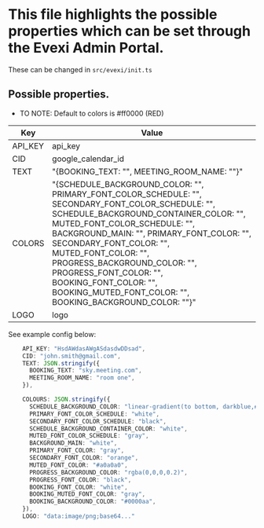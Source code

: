 # This file highlights the possible properties which can be set through the Evexi Admin Portal.

These can be changed in `src/evexi/init.ts`

## Possible properties.

- TO NOTE: Default to colors is #ff0000 (RED)

| Key     | Value                                                                                                                                                                                                                                                                                                                                                                                                                  |
| ------- | ---------------------------------------------------------------------------------------------------------------------------------------------------------------------------------------------------------------------------------------------------------------------------------------------------------------------------------------------------------------------------------------------------------------------- |
| API_KEY | api_key                                                                                                                                                                                                                                                                                                                                                                                                                |
| CID     | google_calendar_id                                                                                                                                                                                                                                                                                                                                                                                                     |
| TEXT    | "{BOOKING_TEXT: "", MEETING_ROOM_NAME: ""}"                                                                                                                                                                                                                                                                                                                                                                            |
| COLORS  | "{SCHEDULE_BACKGROUND_COLOR: "", PRIMARY_FONT_COLOR_SCHEDULE: "", SECONDARY_FONT_COLOR_SCHEDULE: "", SCHEDULE_BACKGROUND_CONTAINER_COLOR: "", MUTED_FONT_COLOR_SCHEDULE: "", BACKGROUND_MAIN: "", PRIMARY_FONT_COLOR: "", SECONDARY_FONT_COLOR: "", MUTED_FONT_COLOR: "", PROGRESS_BACKGROUND_COLOR: "", PROGRESS_FONT_COLOR: "", BOOKING_FONT_COLOR: "", BOOKING_MUTED_FONT_COLOR: "", BOOKING_BACKGROUND_COLOR: ""}" |
| LOGO    | logo                                                                                                                                                                                                                                                                                                                                                                                                                   |

See example config below:

```ts
    API_KEY: "HsdAWdasAWgASdasdwDDsad",
    CID: "john.smith@gmail.com",
    TEXT: JSON.stringify({
      BOOKING_TEXT: "sky.meeting.com",
      MEETING_ROOM_NAME: "room one",
    }),

    COLOURS: JSON.stringify({
      SCHEDULE_BACKGROUND_COLOR: "linear-gradient(to bottom, darkblue,#091351)",
      PRIMARY_FONT_COLOR_SCHEDULE: "white",
      SECONDARY_FONT_COLOR_SCHEDULE: "black",
      SCHEDULE_BACKGROUND_CONTAINER_COLOR: "white",
      MUTED_FONT_COLOR_SCHEDULE: "gray",
      BACKGROUND_MAIN: "white",
      PRIMARY_FONT_COLOR: "gray",
      SECONDARY_FONT_COLOR: "orange",
      MUTED_FONT_COLOR: "#a0a0a0",
      PROGRESS_BACKGROUND_COLOR: "rgba(0,0,0,0.2)",
      PROGRESS_FONT_COLOR: "black",
      BOOKING_FONT_COLOR: "white",
      BOOKING_MUTED_FONT_COLOR: "gray",
      BOOKING_BACKGROUND_COLOR: "#0000aa",
    }),
    LOGO: "data:image/png;base64..."
```
